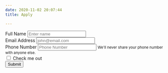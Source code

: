 ```yaml
---
date: 2020-11-02 20:07:44
title: Apply

---
```

<form name="contact" method="POST" data-netlify="true">
  <div class="form-group">
    <label for="fullName">Full Name</label>
    <input type="text" class="form-control" id="fullName" placeholder="Enter name">
  </div>
  <div class="form-group">
    <label for="email">Email Address</label>
    <input type="email" class="form-control" id="email" placeholder="john@email.com">
  </div>
  <div class="form-group">
    <label for="phone">Phone Number</label>
    <input type="text" class="form-control" id="phone" aria-describedby="phoneMsg" placeholder="Phone Number">
    <small id="phoneMsg" class="form-text text-muted">We'll never share your phone number with anyone else.</small>
  </div>
  
  
  
  
  <div class="form-check">
    <input type="checkbox" class="form-check-input" id="exampleCheck1">
    <label class="form-check-label" for="exampleCheck1">Check me out</label>
  </div>
  <button type="submit" class="btn btn-primary">Submit</button>
</form>